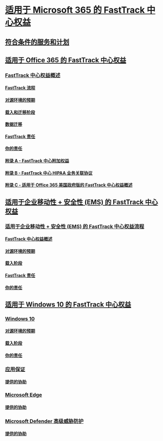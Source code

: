 # [适用于 Microsoft 365 的 FastTrack 中心权益](M365-fasttrack-benefit-overview.md)
## [符合条件的服务和计划](M365-eligible-services-and-plans.md)
## [适用于 Office 365 的 FastTrack 中心权益](O365-fasttrack-benefit-for-office-365.md)
### [FastTrack 中心权益概述](O365-fasttrack-benefit-overview.md)
#### [FastTrack 流程](O365-fasttrack-process.md)
#### [对源环境的预期](O365-source-environment-expectations.md)
#### [载入和迁移阶段](O365-onboarding-and-migration.md)
#### [数据迁移](O365-data-migration.md)
#### [FastTrack 责任](O365-fasttrack-responsibilities.md)
#### [你的责任](O365-your-responsibilities.md)
#### [附录 A - FastTrack 中心附加权益](O365-fasttrack-additional-benefits.md)
#### [附录 B - FastTrack 中心 HIPAA 业务关联协议](O365-hipaa-business-associate-agreement.md)
#### [附录 C - 适用于 Office 365 美国政府版的 FastTrack 中心权益概述](US-Gov-appendix-overview.md)
## [适用于企业移动性 + 安全性 (EMS) 的 FastTrack 中心权益](EMS-fasttrack-benefit-for-EMS.md)
### [适用于企业移动性 + 安全性 (EMS) 的 FastTrack 中心权益流程](EMS-fasttrack-process.md)
#### [FastTrack 中心权益概述](EMS-fasttrack-benefit-overview.md)
#### [对源环境的预期](EMS-source-environment-expectations.md)
#### [载入阶段](EMS-onboarding-phases.md)
#### [FastTrack 责任](EMS-fasttrack-responsibilities.md)
#### [你的责任](EMS-your-responsibilities.md)
## [适用于 Windows 10 的 FastTrack 中心权益](Win-10-fasttrack-benefit-for-windows-10.md)
### [Windows 10](Win-10-windows-10.md)
#### [对源环境的预期](Win-10-source-environment-expectations.md)
#### [载入阶段](Win-10-onboarding-phases.md)
#### [你的责任](Win-10-your-responsibilities.md)
### [应用保证](Win-10-app-assure.md)
#### [提供的协助](Win-10-app-assure-assistance-offered.md)
### [Microsoft Edge](Win-10-microsoft-edge.md)
#### [提供的协助](Win-10-microsoft-edge-assistance-offered.md)
### [Microsoft Defender 高级威胁防护](Win-10-microsoft-defender-atp.md)
#### [提供的协助](Win-10-microsoft-defender-atp-assistance-offered.md)
